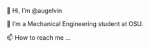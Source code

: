 👋 Hi, I’m @augelvin

📖 I’m a Mechanical Engineering student at OSU. 

📫 How to reach me ...

<!---
augelvin/augelvin is a ✨ special ✨ repository because its `README.md` (this file) appears on your GitHub profile.
You can click the Preview link to take a look at your changes.
--->
